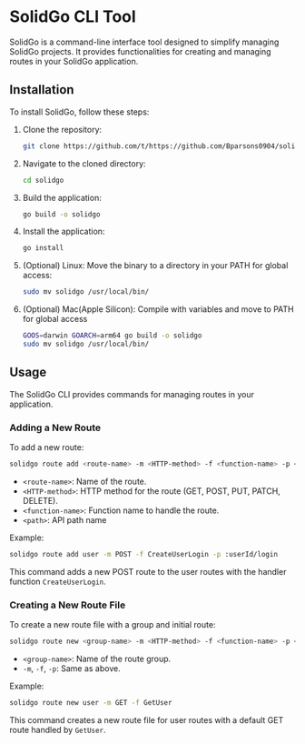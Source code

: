 # SolidGo CLI Tool

SolidGo is a command-line interface tool designed to simplify managing SolidGo projects. It provides functionalities for creating and managing routes in your SolidGo application.

## Installation

To install SolidGo, follow these steps:

1. Clone the repository:

   ```bash
   git clone https://github.com/t/https://github.com/Bparsons0904/solidgo.git
   ```

2. Navigate to the cloned directory:

   ```bash
   cd solidgo
   ```

3. Build the application:

   ```bash
   go build -o solidgo
   ```

4. Install the application:

   ```bash
   go install
   ```

5. (Optional) Linux: Move the binary to a directory in your PATH for global access:
   ```bash
   sudo mv solidgo /usr/local/bin/
   ```

6. (Optional) Mac(Apple Silicon): Compile with variables and move to PATH for global access
    ```bash
    GOOS=darwin GOARCH=arm64 go build -o solidgo
    sudo mv solidgo /usr/local/bin/
    ```


## Usage

The SolidGo CLI provides commands for managing routes in your application.

### Adding a New Route

To add a new route:

```bash
solidgo route add <route-name> -m <HTTP-method> -f <function-name> -p <path>
```

- `<route-name>`: Name of the route.
- `<HTTP-method>`: HTTP method for the route (GET, POST, PUT, PATCH, DELETE).
- `<function-name>`: Function name to handle the route.
- `<path>`: API path name

Example:

```bash
solidgo route add user -m POST -f CreateUserLogin -p :userId/login
```

This command adds a new POST route to the user routes with the handler function `CreateUserLogin`.

### Creating a New Route File

To create a new route file with a group and initial route:

```bash
solidgo route new <group-name> -m <HTTP-method> -f <function-name> -p <path>
```

- `<group-name>`: Name of the route group.
- `-m`, `-f`, `-p`: Same as above.

Example:

```bash
solidgo route new user -m GET -f GetUser
```

This command creates a new route file for user routes with a default GET route handled by `GetUser`.
